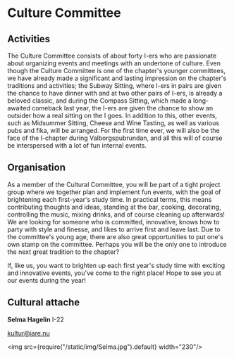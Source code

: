 # Culture Committee

## Activities

The Culture Committee consists of about forty I-ers who are passionate about organizing events and meetings with an undertone of culture. Even though the Culture Committee is one of the chapter's younger committees, we have already made a significant and lasting impression on the chapter's traditions and activities; the Subway Sitting, where I-ers in pairs are given the chance to have dinner with and at two other pairs of I-ers, is already a beloved classic, and during the Compass Sitting, which made a long-awaited comeback last year, the I-ers are given the chance to show an outsider how a real sitting on the I goes. In addition to this, other events, such as Midsummer Sitting, Cheese and Wine Tasting, as well as various pubs and fika, will be arranged. For the first time ever, we will also be the face of the I-chapter during Valborgspubrundan, and all this will of course be interspersed with a lot of fun internal events.

## Organisation

As a member of the Cultural Committee, you will be part of a tight project group where we together plan and implement fun events, with the goal of brightening each first-year's study time. In practical terms, this means contributing thoughts and ideas, standing at the bar, cooking, decorating, controlling the music, mixing drinks, and of course cleaning up afterwards! We are looking for someone who is committed, innovative, knows how to party with style and finesse, and likes to arrive first and leave last. Due to the committee's young age, there are also great opportunities to put one's own stamp on the committee. Perhaps you will be the only one to introduce the next great tradition to the chapter?

If, like us, you want to brighten up each first year's study time with exciting and innovative events, you've come to the right place! Hope to see you at our events during the year!



## Cultural attache

__Selma Hagelin__ I-22

kultur@iare.nu

<img src={require("/static/img/Selma.jpg").default} width="230"/>